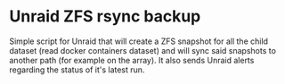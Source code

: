 # Unraid ZFS rsync backup

Simple script for Unraid that will create a ZFS snapshot for all the child dataset (read docker containers dataset) and will sync said snapshots to another path (for example on the array). It also sends Unraid alerts regarding the status of it's latest run.